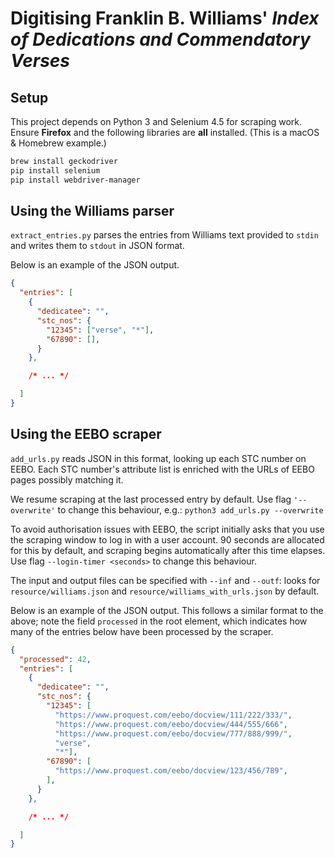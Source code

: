 # Digitising Franklin B. Williams' *Index of Dedications and Commendatory Verses*

## Setup

This project depends on Python 3 and Selenium 4.5 for scraping work. Ensure **Firefox** and the following libraries are **all** installed. (This is a macOS & Homebrew example.)

```Bash
brew install geckodriver
pip install selenium
pip install webdriver-manager
```

## Using the Williams parser

`extract_entries.py` parses the entries from Williams text provided to `stdin` and writes them to `stdout` in JSON format.

Below is an example of the JSON output.

```JSON
{
  "entries": [
    {
      "dedicatee": "",
      "stc_nos": {
        "12345": ["verse", "*"],
        "67890": [],
      }
    },

    /* ... */

  ]
}
```

## Using the EEBO scraper

`add_urls.py` reads JSON in this format, looking up each STC number on EEBO. Each STC number's attribute list is enriched with the URLs of EEBO pages possibly matching it.

We resume scraping at the last processed entry by default. Use flag `'--overwrite'` to change this behaviour, e.g.: `python3 add_urls.py --overwrite`

To avoid authorisation issues with EEBO, the script initially asks that you use the scraping window to log in with a user account. 90 seconds are allocated for this by default, and scraping begins automatically after this time elapses. Use flag `--login-timer <seconds>` to change this behaviour.

The input and output files can be specified with `--inf` and `--outf`: looks for `resource/williams.json` and `resource/williams_with_urls.json` by default.

Below is an example of the JSON output. This follows a similar format to the above; note the field `processed` in the root element, which indicates how many of the entries below have been processed by the scraper.

```JSON
{
  "processed": 42,
  "entries": [
    {
      "dedicatee": "",
      "stc_nos": {
        "12345": [
          "https://www.proquest.com/eebo/docview/111/222/333/",
          "https://www.proquest.com/eebo/docview/444/555/666",
          "https://www.proquest.com/eebo/docview/777/888/999/",
          "verse",
          "*"],
        "67890": [
          "https://www.proquest.com/eebo/docview/123/456/789",
        ],
      }
    },

    /* ... */

  ]
}
```
